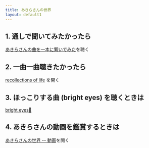 ```yaml
---
title: あきらさんの世界
layout: default1
---
```

## 1. 通しで聞いてみたかったら

[あきらさんの曲を一本に繋いでみた](https://drive.google.com/file/d/1ET9xYBoCSzWMgyO79kxAL1zbdg9p3FPM/view?usp=drive_link)を聴く

## 2. 一曲一曲聴きたかったら

[recollections of life](/recollections-of-life) を開く

## 3. ほっこりする曲 (bright eyes) を聴くときは

[bright eyes🎵](https://drive.google.com/file/d/1T-WytIp2QH-xu5XjcH0iotJ0jjh1PbZj/view?usp=drive_link)

## 4. あきらさんの動画を鑑賞するときは

[あきらさんの世界 -- 動画](../akira-videos/)を開く
